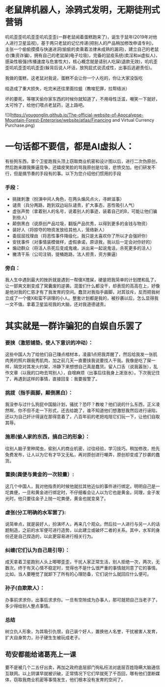 
# 老鼠牌机器人，涂鸦式发明，无期徒刑式营销

叽叽歪歪叽叽歪歪叽叽歪歪(一群老鼠闻着蛋糕跑来了)，诞生于鼠年(2019年对他人进行卫星监视)，基于两只老鼠的记忆传递(把别人的产品稍加修改申请专利)，主张一个偷偷摸摸与快速进洞(偷偷的卖乘着法律未成熟的漏洞)，建立自己的老鼠仓(集资诈骗)，拥有自己的老鼠屎(电子垃圾)，完备的鼠疫系统(卖淫和ai虚拟人)，感染性极强(传播速度与危害性大)，核心概念就是请别人吃屎(退款无效)，叽叽歪歪叽叽歪歪叽叽歪歪(躲背后说人坏话，放狗屁式说谎成性，出事后逃避责任)。

我做的蛋糕，这老鼠对我说，蛋糕不会让你一个人吃的，你让大家没饭吃

给造成了重大损失，吃完米还往里面拉蛆（教唆犯罪，拉帮结派）

坏的要死，等哪天偷你家东西的时候你就知道了，不用母性泛滥，嘲笑一下就好，太可怜了，给他们喂点老鼠药，送上路吧。

![](https://yougonglin.github.io/The-official-website-of-Apocalypse-Mountain-Forest-Enterprise/website/atlas/Financing and Virtual Currency Purchase.png)

# 一句话都不要信，都是AI虚拟人：
有些狗东西，拿个卫星跑我头顶上窃取商业机密和设计图以后，进行二次伪原创，然后跑来跟我撕逼竞争。还嬉皮笑脸的骂我原创是垃圾，悲愤交加。他们研发不行，但是搞节奏的手段有的事。以下为您介绍他们惯用的手段
### 手段：
- 挑拨刺激（扮演中间人角色，在两头煽风点火，寻衅滋事）
- 谴责（兵分两路，跑到双边站队谴责，扩大事态，恶性吸引人气）
- 虚张声势（拿着别人的名号，说着别人的事迹，装着自己的B，可能让他们骗到些人）
- 颠倒黑白（说原创产品垃圾，翻版产品优秀，以得到更多的金钱与物资）
- 装好人（将掠夺的物资发放给其他人，笼络新人）
- 委屈屈找理由（将恶性事件降级化，我只是太喜欢你了所以才会强奸你）
- 安抚事件（对事情装模做样，虚假承诺，原谅我，我以后一定会对你好的）
- 煽动群众（将活人杀死后变成鬼魂，派出来一起说鬼话，杀死更多的活人）
- 撇清干系（公司注销，提桶跑路，法人担责，资方撕逼）

### 旁白：
我人生中遇到最大的挫折就是遇到一帮傻X搅屎，硬是把我简单的计划搅和乱了，让一部爽文剧变成了窝囊废的逆袭。混蛋们什么都没干，却表现的高高在上，好像是他对我的仁慈才有了我发育的空间。蠢货对我指手画脚，对其驳斥，反而把我树立成了一个傻X和蛮不讲理的小人。整套计划都是我的，被抄袭以后，怎么显得我一文不值。拿着卫星监视我的大脑，还对我道德谴责。

# 其实就是一群诈骗犯的自娱自乐罢了
### 要挟（激怒铺垫，使人下意识的冲动）：
这些中国人为了给他们自己赚点棺材本，凌晨1点把我弄醒了，然后给我发一张肌肉男的照片跟我秀肌肉，加之前几天一直要挟我说要找人干我。我像是吃了屎一样，隔空对其发火约架，冷静下来想想自己真是蠢货。留人口舌（说我嚣张），乱作文章（以我的口吻去骂别人），自增麻烦（出事后往我身上泼涨水）。下次我记住了，再遇到这样的事情，直接回复：我要报警了。
### 挑拨（指手画脚，颠倒黑白）：
我没参与过什么狗屁中国脑计划，骚扰？恐吓？教唆？他们说的什么东西，正义凌然啊，你不但不走一下形式，还去给跪了，谁不知道他们想激怒我然后进行诬陷，还以为自己奸计得逞在那得意着了，八百年前的老把戏陪它们玩一下，让他们自取其辱。
### 施恩(偷人家的东西，搞自己的形象）：
往别人脑子里种爬虫，偷别人的商业机密，过往经验，学习技巧。稍加修改，抢先免费发布，让人以为它有才华又无私，再对原创进行嘲弄，原创却变成了抄袭的蠢货。
### 置换(粪便与黄金的一次较量）:
这几个中国人，我对他指责的时候他就拉其他近似的事件进行绑定。明明自己是一坨粪便，一旦和黄金进行绑定时，不仔细看会让人以为它也是黄金。同理，金子发光时，他只要往金子上抛一坨粪便，黄金也就变臭了。
### 虚张(分工明确的水军罢了):
说简单点，就是装好人，扮演坏人，再来几个观众。然后拉一人进行与另一人的话题制造，之前的水军便可进行造势，以此建立或破坏二者的关系。其中，水军的身份还是自己捏造的，以此更容易进行相关行为。
### 纠缠(它们认为自己是引导）：
成天拿着卫星跑别人头上唧唧歪歪，干扰人家正常生活，别人拒绝一次，两次，无数次。终于有天心情不稳定时，觉得也不是什么很严重的事情就同意了它的事情。比如，当人要睡觉了就卸下了所有的心理防备，它们说什么就回应什么便可。
### 孙子(自欺欺人）：
办事前求求你，出事后求求你。一旦有空隙成为办事人，那可就把自己当老子了，多少得给别人整点事情。
### 总结
树立仇人形象，为其吸引仇恨，自己装个好人，置换他人名誉，干扰被害人发育，扩大自身势力，孙子硬生生被玩成老子。

## 苟安都能给诸葛亮上一课
要不是被几个二五仔出卖，再加之政府底层部门徇私枉法对底层百姓隐瞒大脑通信互联网。以上阴谋早就被识破，正常情况下它们早就死了千百回，哪有他们垄断媒体，窃取我商业机密等事情发生，他们根本没有发育的空间了。

